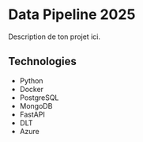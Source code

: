 # Data Pipeline 2025

Description de ton projet ici.

## Technologies
- Python
- Docker
- PostgreSQL
- MongoDB
- FastAPI
- DLT
- Azure

